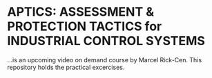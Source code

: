 # APTICS: ASSESSMENT & PROTECTION TACTICS for INDUSTRIAL CONTROL SYSTEMS
 
...is an upcoming video on demand course by Marcel Rick-Cen.
This repository holds the practical excercises.
